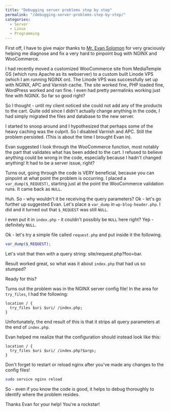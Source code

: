 ```yaml
---
title: "Debugging server problems step by step"
permalink: "/debugging-server-problems-step-by-step/"
categories:
  - Server
  - Linux
  - Programming
---
```


First off, I have to give major thanks to <a title="WordPress Badass" href="http://evansolomon.me/">Mr. Evan Solomon</a> for very graciously helping me diagnose and fix a very hard to pinpoint bug with NGINX and WooCommerce.

I had recently moved a customized WooCommerce site from MediaTemple GS (which runs Apache as its webserver) to a custom built Linode VPS (which I am running NGINX on). The Linode VPS was successfully set up with NGINX, APC and Varnish cache. The site worked fine, PHP loaded fine, WordPress worked and ran fine. I even had pretty permalinks working just fine with NGINX. So far so good right?

So I thought - until my client noticed she could not add any of the products to the cart. Quite odd since I didn't actually change anything in the code, I had simply migrated the files and database to the new server.

I started to snoop around and I hypothesized that perhaps some of the heavy caching was the culprit. So I disabled Varnish and APC. Still the problem persisted. (This is about the time I brought Evan in).

Evan suggested I look through the WooCommerce function, most notably the part that validates what has been added to the cart. I refused to believe anything could be wrong in the code, especially because I hadn't changed anything! It had to be a server issue, right?

Turns out, going through the code is VERY beneficial, because you can pinpoint at what point the problem is occurring. I placed a `var_dump($_REQUEST)`, starting just at the point the WooCommerce validation runs. It came back as `NULL`.

Huh. So - why wouldn't it be receiving the query parameters? Ok - let's go further up suggested Evan. Let's place a `var_dump` in `wp-blog-header.php`. I did and it turned out that `$_REQUEST` was still `NULL`.

I even put it in `index.php` - it couldn't possibly be `NULL` here right? Yep - definitely `NULL`.

Ok - let's try a simple file called `request.php` and put inside it the following.

```php
var_dump($_REQUEST);
```

Let's visit that then with a query string: site/request.php?foo=bar.

Result worked great, so what was it about `index.php` that had us so stumped?

Ready for this?

Turns out the problem was in the NGINX server config file! In the area for `try_files`, I had the following:

```nginx
location / {
  try_files $uri $uri/ /index.php;
}
```

Unfortunately, the end result of this is that it strips all query parameters at the end of `index.php`.

Evan helped me realize that the configuration should instead look like this:

```nginx
location / {
  try_files $uri $uri/ /index.php?$args;
}
```

Don't forget to restart or reload nginx after you've made any changes to the config files!

```bash
sudo service nginx reload
```

So - even if you know the code is good, it helps to debug thoroughly to identify where the problem resides.

Thanks Evan for your help! You're a rockstar!